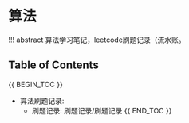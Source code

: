 # 算法

!!! abstract 
    算法学习笔记，leetcode刷题记录（流水账。

## Table of Contents

{{ BEGIN_TOC }}
- 算法刷题记录:
    - 刷题记录: 刷题记录/刷题记录
{{ END_TOC }}